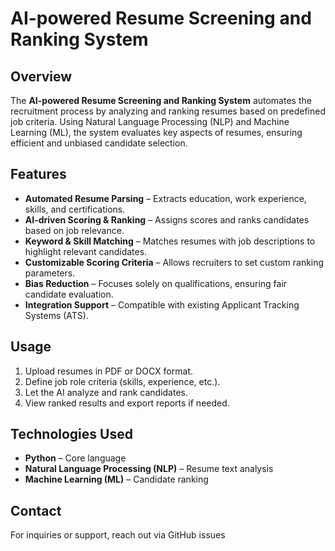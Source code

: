 # AI-powered Resume Screening and Ranking System

## Overview
The **AI-powered Resume Screening and Ranking System** automates the recruitment process by analyzing and ranking resumes based on predefined job criteria. Using Natural Language Processing (NLP) and Machine Learning (ML), the system evaluates key aspects of resumes, ensuring efficient and unbiased candidate selection.

## Features
- **Automated Resume Parsing** – Extracts education, work experience, skills, and certifications.
- **AI-driven Scoring & Ranking** – Assigns scores and ranks candidates based on job relevance.
- **Keyword & Skill Matching** – Matches resumes with job descriptions to highlight relevant candidates.
- **Customizable Scoring Criteria** – Allows recruiters to set custom ranking parameters.
- **Bias Reduction** – Focuses solely on qualifications, ensuring fair candidate evaluation.
- **Integration Support** – Compatible with existing Applicant Tracking Systems (ATS).


## Usage
1. Upload resumes in PDF or DOCX format.
2. Define job role criteria (skills, experience, etc.).
3. Let the AI analyze and rank candidates.
4. View ranked results and export reports if needed.

## Technologies Used
- **Python** – Core language
- **Natural Language Processing (NLP)** – Resume text analysis
- **Machine Learning (ML)** – Candidate ranking
## Contact
For inquiries or support, reach out via GitHub issues

